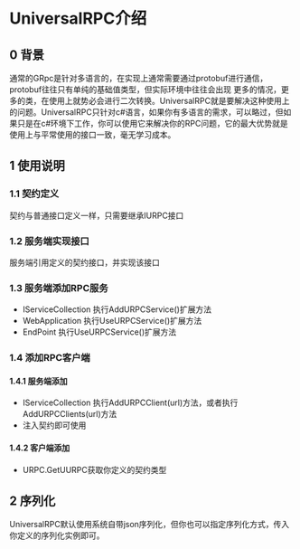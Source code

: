﻿# UniversalRPC介绍
## 0 背景
通常的GRpc是针对多语言的，在实现上通常需要通过protobuf进行通信，protobuf往往只有单纯的基础值类型，但实际环境中往往会出现
更多的情况，更多的类，在使用上就势必会进行二次转换。UniversalRPC就是要解决这种使用上的问题。UniversalRPC只针对c#语言，如果你有多语言的需求，可以略过，但如果只是在c#环境下工作，你可以使用它来解决你的RPC问题，它的最大优势就是使用上与平常使用的接口一致，毫无学习成本。
## 1 使用说明
### 1.1 契约定义
契约与普通接口定义一样，只需要继承IURPC接口
### 1.2 服务端实现接口
服务端引用定义的契约接口，并实现该接口
### 1.3 服务端添加RPC服务
- IServiceCollection 执行AddURPCService()扩展方法
- WebApplication 执行UseURPCService()扩展方法
- EndPoint 执行UseURPCService()扩展方法
### 1.4 添加RPC客户端
#### 1.4.1 服务端添加
- IServiceCollection 执行AddURPCClient(url)方法，或者执行AddURPCClients(url)方法
- 注入契约即可使用
#### 1.4.2 客户端添加
- URPC.GetUURPC获取你定义的契约类型
## 2 序列化
UniversalRPC默认使用系统自带json序列化，但你也可以指定序列化方式，传入你定义的序列化实例即可。
